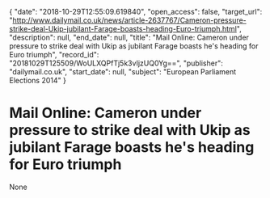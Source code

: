 {
  "date": "2018-10-29T12:55:09.619840", 
  "open_access": false, 
  "target_url": "http://www.dailymail.co.uk/news/article-2637767/Cameron-pressure-strike-deal-Ukip-jubilant-Farage-boasts-heading-Euro-triumph.html", 
  "description": null, 
  "end_date": null, 
  "title": "Mail Online: Cameron under pressure to strike deal with Ukip as jubilant Farage boasts he's heading for Euro triumph", 
  "record_id": "20181029T125509/WoULXQPfTj5k3vIjzUQ0Yg==", 
  "publisher": "dailymail.co.uk", 
  "start_date": null, 
  "subject": "European Parliament Elections 2014"
}

# Mail Online: Cameron under pressure to strike deal with Ukip as jubilant Farage boasts he's heading for Euro triumph

None